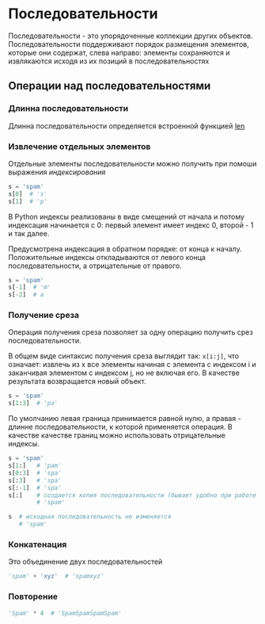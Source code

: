 # Последовательности

Последовательности - это упорядоченные коллекции других объектов. Последовательности поддерживают порядок размещения элементов, которые они содержат, слева направо: элементы сохраняются и извлякаются исходя из их позиций в последовательностях

## Операции над последовательностями

### Длинна последовательности

Длинна последовательности определяется встроенной функцией [len](../built-in_functions/LEN.md)

### Извлечение отдельных элементов

Отдельные элементы последовательности можно получить при помоши выражения *индексирования*

```python
s = 'spam'
s[0]  # 's'
s[1]  # 'p'
```

В Python индексы реализованы в виде смещений от начала и потому индексация начинается с 0: первый элемент имеет индекс 0, второй - 1 и так далее.

Предусмотрена индексация в обратном порядке: от конца к началу. Положительные индексы откладываются от левого конца последовательности, а отрицательные от правого.

```python
s = 'spam'
s[-1]  # 'm'
s[-2]  # a
```

### Получение среза

Операция получения среза позволяет за одну операцию получить срез последовательности.

В общем виде синтаксис получения среза выглядит так: `x[i:j]`, что означает: извлечь из x все элементы начиная с элемента с индексом i и заканчивая элементом с индексом j, но не включая его. В качестве результата возвращается новый объект.

```python
s = 'spam'
s[1:3]  # 'pa'
```

По умолчанию левая граница принимается равной нулю, а правая - длинне последовательности, к которой применяется операция. В качестве качестве границ можно использовать отрицательные индексы.

```python
s = 'spam'
s[1:]   # 'pam'
s[0:3]  # 'spa'
s[:3]   # 'spa'
s[:-1]  # 'spa'
s[:]    # создается копия последовательности (бывает удобно при работе со списками)
        # 'spam'

s  # исходная последовательность не изменяется
   # 'spam'
```

### Конкатенация

Это объединение двух последовательностей

```python
'spam' + 'xyz'  # 'spamxyz'
```

### Повторение

```python
'Spam' * 4  # 'SpamSpamSpamSpam'
```
